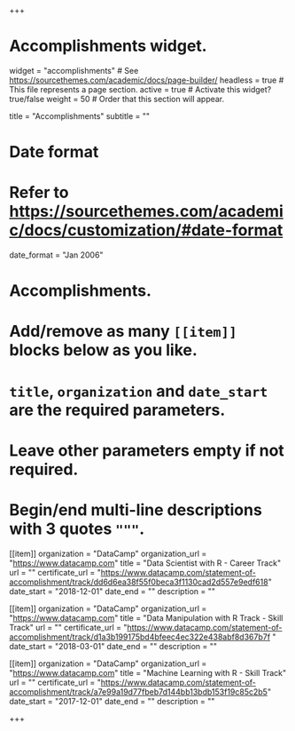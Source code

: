 +++
# Accomplishments widget.
widget = "accomplishments"  # See https://sourcethemes.com/academic/docs/page-builder/
headless = true  # This file represents a page section.
active = true  # Activate this widget? true/false
weight = 50  # Order that this section will appear.

title = "Accomplish&shy;ments"
subtitle = ""

# Date format
#   Refer to https://sourcethemes.com/academic/docs/customization/#date-format
date_format = "Jan 2006"

# Accomplishments.
#   Add/remove as many `[[item]]` blocks below as you like.
#   `title`, `organization` and `date_start` are the required parameters.
#   Leave other parameters empty if not required.
#   Begin/end multi-line descriptions with 3 quotes `"""`.

[[item]]
  organization = "DataCamp"
  organization_url = "https://www.datacamp.com"
  title = "Data Scientist with R - Career Track"
  url = ""
  certificate_url = "https://www.datacamp.com/statement-of-accomplishment/track/dd6d6ea38f55f0beca3f1130cad2d557e9edf618"
  date_start = "2018-12-01"
  date_end = ""
  description = ""
  
[[item]]
  organization = "DataCamp"
  organization_url = "https://www.datacamp.com"
  title = "Data Manipulation with R Track - Skill Track"
  url = ""
  certificate_url = "https://www.datacamp.com/statement-of-accomplishment/track/d1a3b199175bd4bfeec4ec322e438abf8d367b7f  "
  date_start = "2018-03-01"
  date_end = ""
  description = ""
  
[[item]]
  organization = "DataCamp"
  organization_url = "https://www.datacamp.com"
  title = "Machine Learning with R - Skill Track"
  url = ""
  certificate_url = "https://www.datacamp.com/statement-of-accomplishment/track/a7e99a19d77fbeb7d144bb13bdb153f19c85c2b5"
  date_start = "2017-12-01"
  date_end = ""
  description = ""

+++
